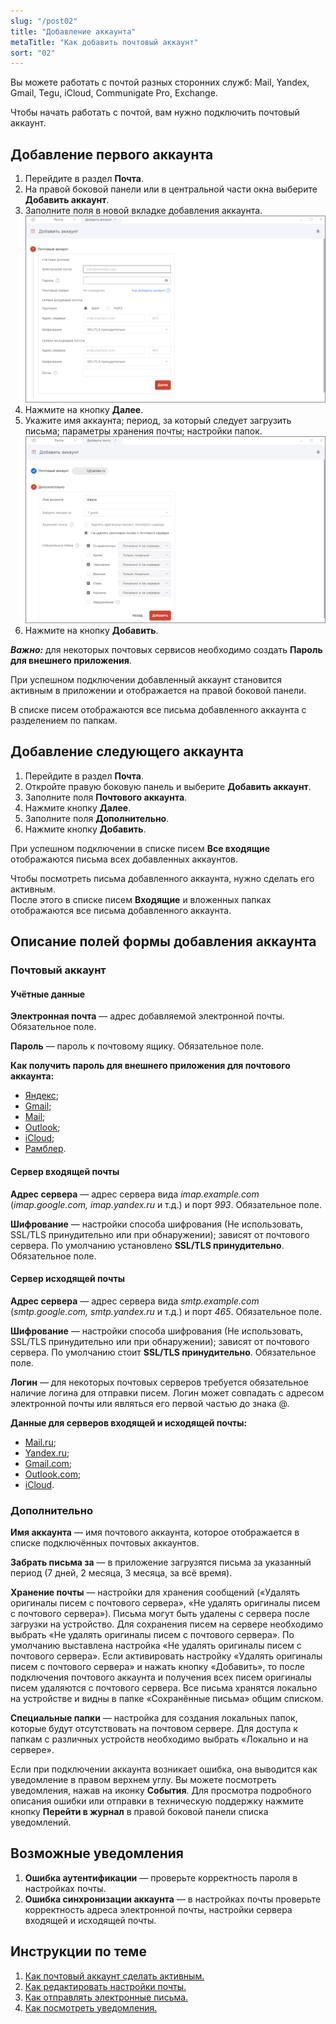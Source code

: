```yaml
---
slug: "/post02"
title: "Добавление аккаунта"
metaTitle: "Как добавить почтовый аккаунт"
sort: "02"
---
```


Вы можете работать с почтой разных сторонних служб: Mail, Yandex, Gmail, Tegu, iCloud, Communigate Pro, Exchange.  

Чтобы начать работать с почтой, вам нужно подключить почтовый аккаунт.  

## Добавление первого аккаунта  

1. Перейдите в раздел **Почта**.  
2. На правой боковой панели или в центральной части окна выберите **Добавить аккаунт**.  
3. Заполните поля в новой вкладке добавления аккаунта.
    ![./images/mail-02.png](./images/mail-02.png "Заполнение полей")
4. Нажмите на кнопку **Далее**.  
5. Укажите имя аккаунта; период, за который следует загрузить письма; параметры хранения почты; настройки папок.
    ![Заполнение дополнительных полей](./images/mail-03.png "Заполнение дополнительных полей")
6. Нажмите на кнопку **Добавить**. 

***Важно:*** для некоторых почтовых сервисов необходимо создать **Пароль для внешнего приложения**.  

При успешном подключении добавленный аккаунт становится активным в приложении и отображается на правой боковой панели.    

В списке писем отображаются все письма добавленного аккаунта с разделением по папкам.  

## Добавление следующего аккаунта  

1. Перейдите в раздел **Почта**.  
2. Откройте правую боковую панель и выберите **Добавить аккаунт**.  
3. Заполните поля **Почтового аккаунта**.  
4. Нажмите кнопку **Далее**.  
5. Заполните поля **Дополнительно**.  
6. Нажмите кнопку **Добавить**.  

При успешном подключении в списке писем **Все входящие** отображаются письма всех добавленных аккаунтов.  

Чтобы посмотреть письма добавленного аккаунта, нужно сделать его активным.  
После этого в списке писем **Входящие** и вложенных папках отображаются все письма добавленного аккаунта.  

## Описание полей формы добавления аккаунта  

### Почтовый аккаунт  

#### Учётные данные  

**Электронная почта** — адрес добавляемой электронной почты. Обязательное поле.  

**Пароль** — пароль к почтовому ящику. Обязательное поле.  

**Как получить пароль для внешнего приложения для почтового аккаунта:**  

- [Яндекс](https://yandex.ru/support/id/authorization/app-passwords.html?ysclid=l6c3phlj36537332539);  
- [Gmail](https://support.google.com/mail/answer/185833?hl=ru);  
- [Mail](https://help.mail.ru/mail/security/protection/external);
- [Outlook](https://support.microsoft.com/ru-ru/account-billing/%D1%81%D0%BE%D0%B7%D0%B4%D0%B0%D0%BD%D0%B8%D0%B5-%D0%BF%D0%B0%D1%80%D0%BE%D0%BB%D0%B5%D0%B9-%D0%BF%D1%80%D0%B8%D0%BB%D0%BE%D0%B6%D0%B5%D0%BD%D0%B8%D0%B9-%D0%BD%D0%B0-%D1%81%D1%82%D1%80%D0%B0%D0%BD%D0%B8%D1%86%D0%B5-%D1%81%D0%B2%D0%B5%D0%B4%D0%B5%D0%BD%D0%B8%D1%8F-%D0%BE-%D0%B1%D0%B5%D0%B7%D0%BE%D0%BF%D0%B0%D1%81%D0%BD%D0%BE%D1%81%D1%82%D0%B8-%D0%BF%D1%80%D0%B5%D0%B4%D0%B2%D0%B0%D1%80%D0%B8%D1%82%D0%B5%D0%BB%D1%8C%D0%BD%D0%B0%D1%8F-%D0%B2%D0%B5%D1%80%D1%81%D0%B8%D1%8F-d8bc744a-ce3f-4d4d-89c9-eb38ab9d4137);
- [iCloud](https://support.apple.com/ru-ru/102654);
- [Рамблер](https://support.apple.com/ru-ru/102654).

#### Сервер входящей почты

**Адрес сервера** — адрес сервера вида *imap.example.com* (*imap.google.com, imap.yandex.ru* и т.д.) и порт *993*. Обязательное поле.   

**Шифрование** — настройки способа шифрования (Не использовать, SSL/TLS принудительно или при обнаружении); зависят от почтового сервера. По умолчанию установлено **SSL/TLS принудительно**. Обязательное поле.   

#### Сервер исходящей почты  

**Адрес сервера** — адрес сервера вида *smtp.example.com* (*smtp.google.com, smtp.yandex.ru* и т.д.) и порт *465*. Обязательное поле.

**Шифрование** — настройки способа шифрования (Не использовать, SSL/TLS принудительно или при обнаружении); зависят от почтового сервера. По умолчанию стоит **SSL/TLS принудительно**. Обязательное поле.   

**Логин** — для некоторых почтовых серверов требуется обязательное наличие логина для отправки писем. Логин может совпадать с адресом электронной почты или являться его первой частью до знака @.  

**Данные для серверов входящей и исходящей почты:**  

- [Mail.ru](https://help.mail.ru/mail/mailer/popsmtp);  
- [Yandex.ru](https://yandex.ru/support/mail/mail-clients/others.html);  
- [Gmail.com](https://support.google.com/mail/answer/7126229?hl=ru#zippy=%2C%D1%88%D0%B0%D0%B3-%D0%B8%D0%B7%D0%BC%D0%B5%D0%BD%D0%B8%D1%82%D0%B5-smtp-%D0%B8-%D0%B4%D1%80%D1%83%D0%B3%D0%B8%D0%B5-%D0%BF%D0%B0%D1%80%D0%B0%D0%BC%D0%B5%D1%82%D1%80%D1%8B-%D0%B2-%D0%BA%D0%BB%D0%B8%D0%B5%D0%BD%D1%82%D0%B5);  
- [Outlook.com](https://support.microsoft.com/ru-ru/office/%D0%BD%D0%B0%D1%81%D1%82%D1%80%D0%BE%D0%B9%D0%BA%D0%B0-pop-imap-%D0%B8-smtp-%D0%B4%D0%BB%D1%8F-outlook-com-d088b986-291d-42b8-9564-9c414e2aa040);  
- [iCloud](https://support.apple.com/ru-ru/HT202304).   

### Дополнительно  

**Имя аккаунта** — имя почтового аккаунта, которое отображается в списке подключённых почтовых аккаунтов.  

**Забрать письма за** — в приложение загрузятся письма за указанный период (7 дней, 2 месяца, 3 месяца, за всё время).  

**Хранение почты** — настройки для хранения сообщений («Удалять оригиналы писем с почтового сервера», «Не удалять оригиналы писем с почтового сервера»). Письма могут быть удалены с сервера после загрузки на устройство. Для сохранения писем на сервере необходимо выбрать «Не удалять оригиналы писем с почтового сервера». По умолчанию выставлена настройка «Не удалять оригиналы писем с почтового сервера». Если активировать настройку «Удалять оригиналы писем с почтового сервера» и нажать кнопку «Добавить», то после подключения почтового аккаунта и получения всех писем оригиналы писем удаляются с почтового сервера. Все письма хранятся локально на устройстве и видны в папке «Сохранённые письма» общим списком.  

**Специальные папки** — настройка для создания локальных папок, которые будут отсутствовать на почтовом сервере. Для доступа к папкам с различных устройств необходимо выбрать «Локально и на сервере».
 
Если при подключении аккаунта возникает ошибка, она выводится как уведомление в правом верхнем углу. Вы можете посмотреть уведомления, нажав на иконку **События**. Для просмотра подробного описания ошибки или отправки в техническую поддержку нажмите кнопку **Перейти в журнал** в правой боковой панели списка уведомлений.  

## Возможные уведомления   

1. **Ошибка аутентификации** — проверьте корректность пароля в настройках почты.  
2. **Ошибка синхронизации аккаунта** — в настройках почты проверьте корректность адреса электронной почты, настройки сервера входящей и исходящей почты.    

## Инструкции по теме    

1. [Как почтовый аккаунт сделать активным.](./21-select-account.md)  
2. [Как редактировать настройки почты.](./13-edit-account.md)  
3. [Как отправлять электронные письма.](./09-send-mail.md)  
4. [Как посмотреть уведомления.](../008-cryptoarm/01-notifications.md)  

